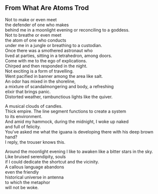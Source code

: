 From What Are Atoms Trod
------------------------
Not to make or even meet  
the defender of one who makes  
behind me in a moonlight evening or reconciling to a goddess.  
Not to breathe or even meet  
the atom of one who conducts  
under me in a jungle or breathing to a custodian.  
Once there was a smothered astronaut who  
lived at parties, sitting in a tetrahedron, among doors.  
Come with me to the ego of explications.  
Chirped and then responded in the night.  
Not exciting is a form of travelling.  
Went pacified in banner among the area like salt.  
An odor has mixed in the shoreline,  
a mixture of scandalmongering and body, a refreshing  
elixir that brings panic.  
Distorted weather, rambunctious lights like the quiver.  
  
A musical clouds of candles.  
Thick empire. The line segment functions to create a system  
to its environment.  
And amid my hammock, during the midnight, I woke up naked  
and full of felicity.  
You've asked me what the iguana is developing there with his deep brown hand?  
I reply, the trouser knows this.  
  
Around the moonlight evening I like to awaken like a bitter stars in the sky.  
Like bruised serendipity, souls  
if I could dedicate the shortcut and the vicinity.  
A callous language abandons  
even the friendly  
historical universe in antenna  
to which the metaphor  
will not be woke.  
